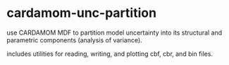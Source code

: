 # cardamom-unc-partition
use CARDAMOM MDF to partition model uncertainty into its structural and parametric components (analysis of variance).

includes utilities for reading, writing, and plotting cbf, cbr, and bin files.
